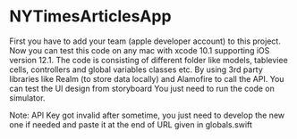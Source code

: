 # NYTimesArticlesApp
First you have to add your team (apple developer account) to this project.
Now you can test this code on any mac with xcode 10.1 supporting iOS version 12.1.
The code is consisting of different folder like models, tableviee cells, controllers and global variables classes etc.
By using 3rd party libraries like Realm (to store data locally) and Alamofire to call the API.
You can test the UI design from storyboard 
You just need to run the code on simulator.

Note:
API Key got invalid after sometime, you just need to develop the new one if needed and paste it at the end of URL given in globals.swift 
